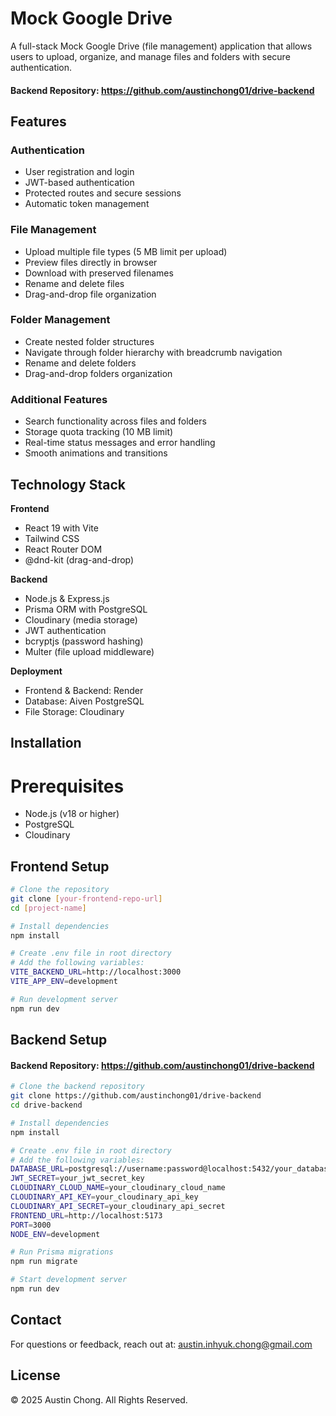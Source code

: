 Mock Google Drive
========

A full-stack Mock Google Drive (file management) application that allows users to upload,
organize, and manage files and folders with secure authentication.

#### Backend Repository: https://github.com/austinchong01/drive-backend

Features
--------
### Authentication
- User registration and login
- JWT-based authentication
- Protected routes and secure sessions
- Automatic token management

### File Management
- Upload multiple file types (5 MB limit per upload)
- Preview files directly in browser
- Download with preserved filenames
- Rename and delete files
- Drag-and-drop file organization

### Folder Management
- Create nested folder structures
- Navigate through folder hierarchy with breadcrumb navigation
- Rename and delete folders
- Drag-and-drop folders organization

### Additional Features
- Search functionality across files and folders
- Storage quota tracking (10 MB limit)
- Real-time status messages and error handling
- Smooth animations and transitions


Technology Stack
--------
**Frontend**
- React 19 with Vite
- Tailwind CSS
- React Router DOM
- @dnd-kit (drag-and-drop)

**Backend**
- Node.js & Express.js
- Prisma ORM with PostgreSQL
- Cloudinary (media storage)
- JWT authentication
- bcryptjs (password hashing)
- Multer (file upload middleware)

**Deployment**
- Frontend & Backend: Render
- Database: Aiven PostgreSQL
- File Storage: Cloudinary


Installation
------------
# Prerequisites
- Node.js (v18 or higher)
- PostgreSQL
- Cloudinary

## Frontend Setup
```bash
# Clone the repository
git clone [your-frontend-repo-url]
cd [project-name]

# Install dependencies
npm install

# Create .env file in root directory
# Add the following variables:
VITE_BACKEND_URL=http://localhost:3000
VITE_APP_ENV=development

# Run development server
npm run dev
```

## Backend Setup
#### Backend Repository: https://github.com/austinchong01/drive-backend
```bash
# Clone the backend repository
git clone https://github.com/austinchong01/drive-backend
cd drive-backend

# Install dependencies
npm install

# Create .env file in root directory
# Add the following variables:
DATABASE_URL=postgresql://username:password@localhost:5432/your_database
JWT_SECRET=your_jwt_secret_key
CLOUDINARY_CLOUD_NAME=your_cloudinary_cloud_name
CLOUDINARY_API_KEY=your_cloudinary_api_key
CLOUDINARY_API_SECRET=your_cloudinary_api_secret
FRONTEND_URL=http://localhost:5173
PORT=3000
NODE_ENV=development

# Run Prisma migrations
npm run migrate

# Start development server
npm run dev
```

Contact
-------

For questions or feedback, reach out at: austin.inhyuk.chong@gmail.com

License
-------

© 2025 Austin Chong. All Rights Reserved.
